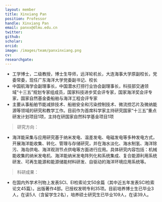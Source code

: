 ```yaml
---
layout: member
title: Xinxiang Pan
position: Professor
handle: Xinxiang Pan
email: panxx@dlmu.edu.cn
twitter: 
github: 
scholar:
orcid: 
image: /images/team/panxinxiang.png
cv: 
researchgate: 
---
```


- 工学博士，二级教授，博士生导师，远洋轮机长，大连海事大学原副校长，党委常委，现任广东海洋大学党委副书记、校长
- 中国航海学会副理事长，中国潜水打捞行业协会副理事长，科技部交通领域“十三五”规划专家组成员，国家科技进步奖会评专家，国家海洋奖会评专家，国家自然基金委船舶与海洋工程会评专家
- 主要从事船舶节能减排技术、船舶安全和污染控制技术、微流控芯片及微纳能源等领域的研究和教学工作。目前作为首席科学家主持研究国家“十三五”重点研发计划项目1项，主持在研国家自然科学基金项目1项

> 研究方向：

- 海洋能采集与应用研究基于纳米发电、温差发电、电磁发电等多种发电方式，开展海洋能收集、转化、管理与存储研究，并在海水淡化、海水制氢、海洋除污、海岛供电、海洋观测节点供电等方面进行应用。具体研究内容包括：机械能收集的纳米发电机、海洋能纳米发电阵列化和系统集成、复合能源利用系统研发、可再生能源和能源储能材料研发、自驱动的海洋环境应用系统等。

> 科研成果：

- 在国内外学术刊物上发表SCI、EI检索论文50余篇（其中近五年发表SCI检索论文45篇）。出版著作4部。已授权发明专利35项。目前培养博士生已毕业3人，在读5人（含留学生2名），培养硕士研究生已毕业109人，在读39人。


